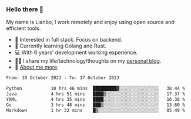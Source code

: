 ### Hello there 👋

My name is Lianbo, I work remotely and enjoy using open source and efficient tools.

- 🔭 Interested in full stack. Focus on backend.
- 🌱 Currently learning Golang and Rust.
- 💻 With 6 years' development working experience.
- ✍🏻 I share my life/technology/thoughts on my [personal blog](https://godruoyi.com).
- 👒 [About me more](https://godruoyi.com/posts/About-godruoyi).

<!--START_SECTION:waka-->

```txt
From: 10 October 2023 - To: 17 October 2023

Python           10 hrs 46 mins  █████████▓░░░░░░░░░░░░░░░   38.44 %
Java             4 hrs 51 mins   ████▒░░░░░░░░░░░░░░░░░░░░   17.37 %
YAML             4 hrs 35 mins   ████░░░░░░░░░░░░░░░░░░░░░   16.38 %
Go               3 hrs 48 mins   ███▒░░░░░░░░░░░░░░░░░░░░░   13.60 %
Markdown         1 hr 32 mins    █▒░░░░░░░░░░░░░░░░░░░░░░░   05.49 %
```

<!--END_SECTION:waka-->
